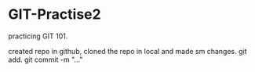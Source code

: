 # GIT-Practise2
practicing GIT 101. 

created repo in github,
cloned the repo in local and made sm changes.
git add.
git commit -m "..."

